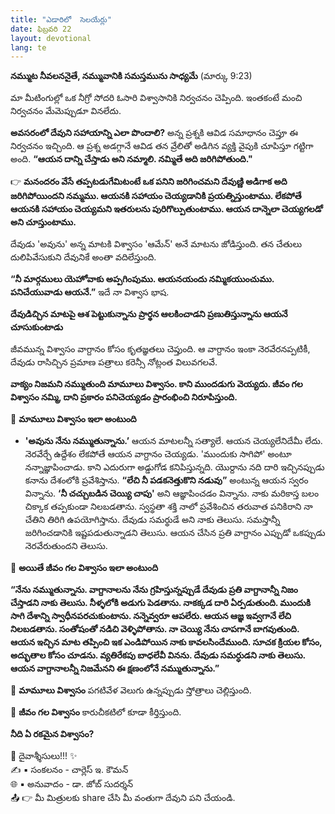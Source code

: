 ```yaml
---
title: "ఎడారిలో  సెలయేర్లు"
date: ఫిబ్రవరి 22
layout: devotional
lang: te
---
```


 **నమ్ముట నీవలననైతే, నమ్మువానికి సమస్తమును సాధ్యమే** 
(మార్కు 9:23)

మా మీటింగుల్లో ఒక నీగ్రో సోదరి ఓసారి విశ్వాసానికి నిర్వచనం చెప్పింది. ఇంతకంటే మంచి నిర్వచనం మేమెప్పుడూ వినలేదు. 

**అవసరంలో దేవుని సహాయాన్ని ఎలా పొందాలి?**
 అన్న ప్రశ్నకి ఆవిడ సమాధానం చెప్తూ ఈ నిర్వచనం ఇచ్చింది. ఆ ప్రశ్న అడగ్గానే ఆవిడ తన వ్రేలితో అడిగిన వ్యక్తి వైపుకి చూపిస్తూ గట్టిగా అంది. 
**“ఆయన దాన్ని చేస్తాడు అని నమ్మాలి. నమ్మితే అది జరిగిపోతుంది."**

👉 **మనందరం వేసే తప్పటడుగేమిటంటే ఒక పనిని జరిగించమని దేవుణ్ణి అడిగాక అది జరిగిపోయిందని నమ్మము. ఆయనకి సహాయం చెయ్యడానికి ప్రయత్నిస్తుంటాము. లేకపోతే ఆయనకి సహాయం చెయ్యమని ఇతరులను పురిగొల్పుతుంటాము. ఆయన దాన్నెలా చెయ్యగలడో అని చూస్తుంటాము.**

దేవుడు 'అవును' అన్న మాటకి విశ్వాసం 'ఆమేన్' అనే మాటను జోడిస్తుంది. తన చేతులు దులిపివేసుకుని దేవునికే అంతా వదిలేస్తుంది.

 **“నీ మార్గములు యెహోవాకు అప్పగింపుము. ఆయనయందు నమ్మికయుంచుము. పనిచేయువాడు ఆయనే.”** ఇదే నా విశ్వాస భాష. 

**దేవుడిచ్చిన మాటపై ఆశ పెట్టుకున్నాను ప్రార్థన ఆలకించాడని ప్రణుతిస్తున్నాను ఆయనే చూసుకుంటాడు**

జీవమున్న విశ్వాసం వాగ్దానం కోసం కృతజ్ఞతలు చెప్తుంది. ఆ వాగ్దానం ఇంకా నెరవేరనప్పటికీ, దేవుడు రాసిచ్చిన ప్రమాణ పత్రాలు కరెన్సీ నోట్లంత విలువగలవే.

**వాక్యం నిజమని నమ్ముతుంది మామూలు విశ్వాసం. కాని ముందడుగు వెయ్యదు. జీవం గల విశ్వాసం నమ్మి, దాని ప్రకారం పనిచెయ్యడం ప్రారంభించి నిరూపిస్తుంది.**

🔺 **మామూలు విశ్వాసం ఇలా అంటుంది**

 - **'అవును నేను నమ్ముతున్నాను.’** ఆయన మాటలన్నీ సత్యాలే. ఆయన చెయ్యలేనిదేమీ లేదు. నెరవేర్చే ఉద్దేశం లేకపోతే ఆయన వాగ్దానం చెయ్యడు. 'ముందుకు సాగిపో' అంటూ నన్నాజ్ఞాపించాడు. కాని ఎదురుగా అడ్డుగోడ కనిపిస్తున్నది. యొర్దాను నది దారి ఇచ్చినప్పుడు కనాను దేశంలోకి ప్రవేశిస్తాను. **“లేచి నీ పడకనెత్తుకొని నడువు”** అంటున్న ఆయన స్వరం విన్నాను. **‘నీ చచ్చుబడిన చెయ్యి చాపు'** అని ఆజ్ఞాపించడం విన్నాను. నాకు మరికాస్త బలం చిక్కాక తప్పకుండా నిలబడతాను. స్వస్థతా శక్తి నాలో ప్రవేశించిన తరువాత పనికిరాని నా చేతిని తిరిగి ఉపయోగిస్తాను. దేవుడు సమర్థుడే అని నాకు తెలుసు. సమస్తాన్నీ జరిగించడానికి ఇష్టపడుతున్నాడని తెలుసు. ఆయన చేసిన ప్రతి వాగ్దానం ఎప్పుడో ఒకప్పుడు నెరవేరుతుందని తెలుసు.

🔺 **అయితే జీవం గల విశ్వాసం ఇలా అంటుంది**

**“నేను నమ్ముతున్నాను. వాగ్దానాలను నేను గ్రహిస్తున్నప్పుడే దేవుడు ప్రతి వాగ్దానాన్నీ నిజం చేస్తాడని నాకు తెలుసు. నీళ్ళలోకి అడుగు పెడతాను. నాకక్కడ దారి ఏర్పడుతుంది. ముందుకి సాగి దేశాన్ని స్వాధీనపరచుకుంటాను. నన్నెవ్వరూ ఆపలేరు. ఆయన ఆజ్ఞ ఇవ్వగానే లేచి నిలబడతాను. సంతోషంతో నడిచి వెళ్ళిపోతాను. నా చెయ్యి నేను చాపగానే బాగవుతుంది. ఆయన ఇచ్చిన మాట తప్పించి ఇక ఎండిపోయిన నాకు కావలసిందేముంది. సూచక క్రియల కోసం, అద్భుతాల కోసం చూడను. వ్యతిరేకపు బాధలేవీ వినను. దేవుడు సమర్ధుడని నాకు తెలుసు. ఆయన వాగ్దానాలన్నీ నిజమేనని ఈ క్షణంలోనే నమ్ముతున్నాను.”**

🔺 **మామూలు విశ్వాసం**
పగటివేళ  వెలుగు ఉన్నప్పుడు స్తోత్రాలు చెల్లిస్తుంది.

🔺 **జీవం గల విశ్వాసం**
కారుచీకటిలో కూడా కీర్తిస్తుంది.

**నీది ఏ రకమైన విశ్వాసం?**

<div class="blessing">🙏 <span class="bless-text">దైవాశ్శీసులు!!!</span> ✨</div>

<div class="credit">✍️ <span class="credit-text">▪ సంకలనం - చార్లెస్ ఇ. కౌమన్</span></div>
<div class="credit">🌐 <span class="credit-text">▪ అనువాదం - డా. జోబ్ సుదర్శన్</span></div>


<div class="share">📤 👉 <span class="share-text">మీ మిత్రులకు share చేసి మీ వంతుగా దేవుని పని చేయండి.</span></div>
